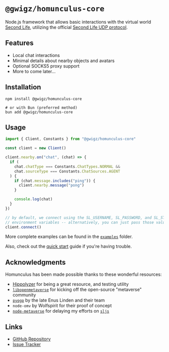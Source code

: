 # `@gwigz/homunculus-core`

Node.js framework that allows basic interactions with the virtual world
[Second Life](https://www.secondlife.com), utilizing the official
[Second Life UDP protocol](http://wiki.secondlife.com/wiki/Protocol).

## Features

- Local chat interactions
- Minimal details about nearby objects and avatars
- Optional SOCKS5 proxy support
- More to come later...

## Installation

```shell
npm install @gwigz/homunculus-core

# or with Bun (preferred method)
bun add @gwigz/homunculus-core
```

## Usage

```ts
import { Client, Constants } from "@gwigz/homunculus-core"

const client = new Client()

client.nearby.on("chat", (chat) => {
  if (
    chat.chatType === Constants.ChatTypes.NORMAL &&
    chat.sourceType === Constants.ChatSources.AGENT
  ) {
    if (chat.message.includes("ping")) {
      client.nearby.message("pong")
    }

    console.log(chat)
  }
})

// by default, we connect using the SL_USERNAME, SL_PASSWORD, and SL_START
// environment variables -- alternatively, you can just pass those values in
client.connect()
```

More complete examples can be found in the [`examples`](https://github.com/gwigz/homunculus/tree/main/packages/homunculus-core/examples) folder.

Also, check out the [quick start](https://homunculus.inworld.link/en/docs/core) guide if you're having trouble.

## Acknowledgments

Homunculus has been made possible thanks to these wonderful resources:

- [Hippolyzer](https://github.com/SaladDais/Hippolyzer) for being a great resource, and testing utility
- [`libopenmetaverse`](https://github.com/openmetaversefoundation/libopenmetaverse) for kicking off the open-source "metaverse" community
- [`pyogp`](http://wiki.secondlife.com/wiki/PyOGP) by the late Enus Linden and their team
- `node-omv` by Wolfspirit for their proof of concept
- [`node-metaverse`](https://github.com/CasperTech/node-metaverse) for delaying my efforts on [`sljs`](https://github.com/gwigz/sljs-archive)

## Links

- [GitHub Repository](https://github.com/gwigz/homunculus)
- [Issue Tracker](https://github.com/gwigz/homunculus/issues)
